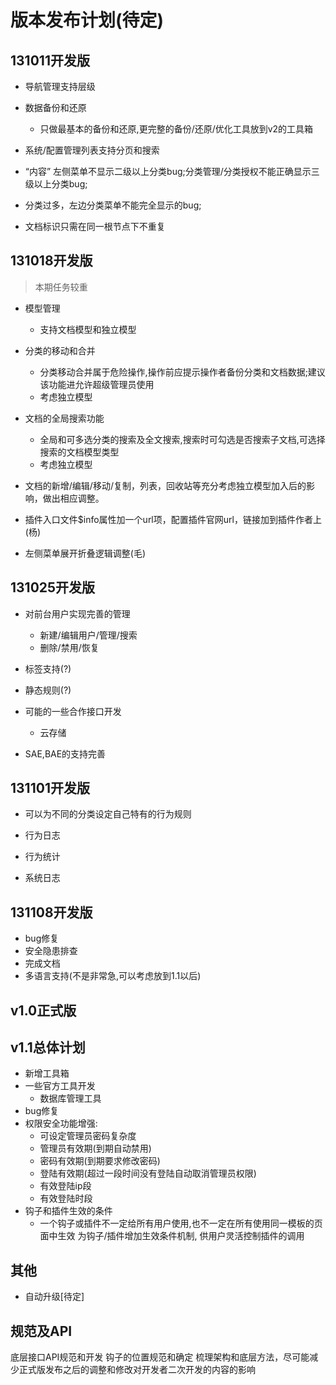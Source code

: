 版本发布计划(待定)
======================

131011开发版
-------------

+ 导航管理支持层级

+ 数据备份和还原
    - 只做最基本的备份和还原,更完整的备份/还原/优化工具放到v2的工具箱

+ 系统/配置管理列表支持分页和搜索

+ “内容” 左侧菜单不显示二级以上分类bug;分类管理/分类授权不能正确显示三级以上分类bug;

+ 分类过多，左边分类菜单不能完全显示的bug;

+ 文档标识只需在同一根节点下不重复

131018开发版
------------

> 本期任务较重

+ 模型管理
    - 支持文档模型和独立模型

+ 分类的移动和合并
    - 分类移动合并属于危险操作,操作前应提示操作者备份分类和文档数据;建议该功能进允许超级管理员使用
    - 考虑独立模型

+ 文档的全局搜索功能
    - 全局和可多选分类的搜索及全文搜索,搜索时可勾选是否搜索子文档,可选择搜索的文档模型类型
    - 考虑独立模型

+ 文档的新增/编辑/移动/复制，列表，回收站等充分考虑独立模型加入后的影响，做出相应调整。

+ 插件入口文件$info属性加一个url项，配置插件官网url，链接加到插件作者上(杨)

+ 左侧菜单展开折叠逻辑调整(毛)

131025开发版
------------

+ 对前台用户实现完善的管理
    - 新建/编辑用户/管理/搜索
    - 删除/禁用/恢复
    
+ 标签支持(?)

+ 静态规则(?)

+ 可能的一些合作接口开发
    - 云存储

+ SAE,BAE的支持完善

131101开发版
-------------

+ 可以为不同的分类设定自己特有的行为规则

+ 行为日志

+ 行为统计

+ 系统日志



131108开发版
--------------

+ bug修复
+ 安全隐患排查
+ 完成文档
+ 多语言支持(不是非常急,可以考虑放到1.1以后)

v1.0正式版
---------

v1.1总体计划
---------

+ 新增工具箱
+ 一些官方工具开发
    - 数据库管理工具
+ bug修复
+ 权限安全功能增强:
    - 可设定管理员密码复杂度
    - 管理员有效期(到期自动禁用)
    - 密码有效期(到期要求修改密码)
    - 登陆有效期(超过一段时间没有登陆自动取消管理员权限)
    - 有效登陆ip段
    - 有效登陆时段
+ 钩子和插件生效的条件
    - 一个钩子或插件不一定给所有用户使用,也不一定在所有使用同一模板的页面中生效
      为钩子/插件增加生效条件机制, 供用户灵活控制插件的调用



其他
----------

+ 自动升级[待定]


规范及API
------
底层接口API规范和开发
钩子的位置规范和确定
梳理架构和底层方法，尽可能减少正式版发布之后的调整和修改对开发者二次开发的内容的影响

